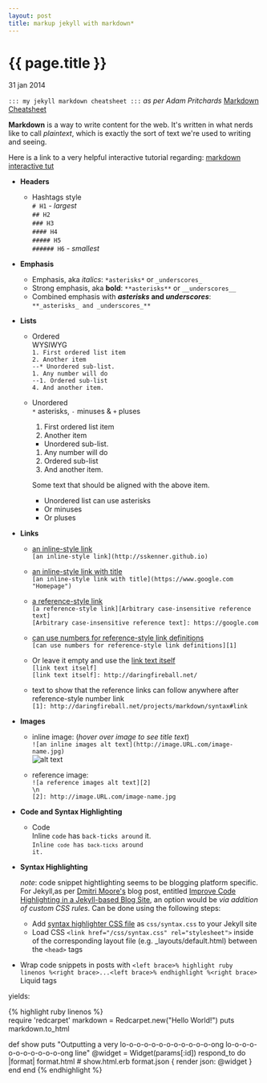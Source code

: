 ```yaml
---
layout: post
title: markup jekyll with markdown*
---
```


{{ page.title }}
================

<p class="meta">31 jan 2014</p>

`::: my jekyll markdown cheatsheet :::`   _as per Adam Pritchards_ [Markdown Cheatsheet](https://github.com/adam-p/markdown-here/wiki/Markdown-Cheatsheet)

**Markdown** is a way to write content for the web. It\'s written in what nerds like to call _plaintext_, which is exactly the sort of text we\'re used to writing and seeing.

Here is a link to a very helpful interactive tutorial regarding: 
[markdown interactive tut](http://markdowntutorial.com/)

<!-- why dont headers work? -->

* **Headers**

  * Hashtags style  
    `# H1` - _largest_  
    `## H2`  
    `### H3`  
    `#### H4`  
    `##### H5`  
    `###### H6` - _smallest_    

* **Emphasis**

  * Emphasis, aka _italics_: `*asterisks*` or `_underscores_`
  * Strong emphasis, aka **bold**: `**asterisks**` or `__underscores__`
  * Combined emphasis with **_asterisks_ and _underscores_**:  
  `**_asterisks_ and _underscores_**`

* **Lists**

  * Ordered  
  WYSIWYG  
  `1. First ordered list item`  
  `2. Another item`  
  `--* Unordered sub-list.`  
  `1. Any number will do`    
  `--1. Ordered sub-list`  
  `4. And another item.`
  
  * Unordered  
  `*` asterisks, `-` minuses & `+` pluses  

    1. First ordered list item
    2. Another item
      * Unordered sub-list.
    1. Any number will do
      1. Ordered sub-list
    4. And another item.

      Some text that should be aligned with the above item.

    * Unordered list can use asterisks
    - Or minuses
    + Or pluses


* **Links**

  * [an inline-style link](http://sskenner.github.io)  
  `[an inline-style link](http://sskenner.github.io)`
  
  * [an inline-style link with title](https://www.google.com "Homepage")  
  `[an inline-style link with title](https://www.google.com "Homepage")`

  * [a reference-style link][Arbitrary case-insensitive reference text]  
  `[a reference-style link][Arbitrary case-insensitive reference text]`  
  `[Arbitrary case-insensitive reference text]: https://google.com`  

  * [can use numbers for reference-style link definitions][1]  
  `[can use numbers for reference-style link definitions][1]`

  * Or leave it empty and use the [link text itself]  
  `[link text itself]`  
  `[link text itself]: http://daringfireball.net/`  

  * text to show that the reference links can follow anywhere after reference-style number link  
  `[1]: http://daringfireball.net/projects/markdown/syntax#link`  

[Arbitrary case-insensitive reference text]: https://google.com
[1]: http://daringfireball.net/projects/markdown/syntax#link
[link text itself]: http://daringfireball.net/

* **Images**
  * inline image:  (_hover over image to see title text_)  
  `![an inline images alt text](http://image.URL.com/image-name.jpg)`  
  ![alt text](http://worldsoforos.com/secondviews/wp-content/uploads/2008/04/The-Matrix-Logo-150x150.gif "maxtrix code map")  

  * reference image:  
  `![a reference images alt text][2]`  
  `\n`  
  `[2]: http://image.URL.com/image-name.jpg`

* **Code and Syntax Highlighting**    
  * Code    
  Inline `code` has `back-ticks around` it.  
  <code>Inline `code` has `back-ticks` around it.</code>
  
<!-- START AQUIIIIIIIIIIIIIIIIIIIIIIIIIIIIIIIIIIIIIIIII-->
<!-- START AQUIIIIIIIIIIIIIIIIIIIIIIIIIIIIIIIIIIIIIIIII-->

* **Syntax Highlighting**

    _note_: code snippet hightlighting seems to be blogging platform specific. For Jekyll,as per [Dmitri Moore\'s](https://github.com/demisx "demisx") blog post, entitled [Improve Code Highlighting in a Jekyll-based Blog Site](http://demisx.github.io/jekyll/2014/01/13/improve-code-highlighting-in-jekyll.html "Born-again Rubyist"), an option would be _via addition of custom CSS rules_. Can be done using the following steps:

  * Add [syntax highlighter CSS file](https://github.com/mojombo/tpw/blob/master/css/syntax.css) as `css/syntax.css` to your Jekyll site  
  * Load CSS `<link href="/css/syntax.css" rel="stylesheet">` inside of the corresponding layout file (e.g. _layouts/default.html) between the `<head>` tags  
<!-- how to escape brackets -->

  * Wrap code snippets in posts with `<left brace>% highlight ruby linenos %<right brace>...<left brace>% endhighlight %<right brace>` Liquid tags  

  yields:

<!-- why doesnt pretty line nums work? -->

{% highlight ruby linenos %}  
require 'redcarpet'
markdown = Redcarpet.new("Hello World!")
puts markdown.to_html

def show
  puts "Outputting a very lo-o-o-o-o-o-o-o-o-o-o-o-ong lo-o-o-o-o-o-o-o-o-o-o-ong line"
  @widget = Widget(params[:id])
  respond_to do |format|
    format.html # show.html.erb
    format.json { render json: @widget }
  end
end
{% endhighlight %}  


<!-- -->
<!-- notes: -->

<!-- why doesnt block quote example work? -->
<!-- 
* **Blockqoutes**
> Lorizzle stuff fo shizzle sit dang, pot adipiscing fo shizzle. Fo shizzle sapizzle velit, owned volutpat, suscipizzle quis, gravida vizzle, arcu. Gangster izzle gangsta.
> Lorizzle stuff fo shizzle sit dang, pot adipiscing fo shizzle. Fo shizzle sapizzle velit, owned volutpat, suscipizzle quis, gravida vizzle, arcu. Gangster izzle gangsta.
-->

<!-- why is it rendering w extra spaces? -->
<!-- * Combined emphasis with **_asterisks_ and _underscores_**: `**_asterisks_ and _underscores_**` -->

<!-- * Strikethrough with ~~two tildes~~: `~~two tildes~~` ?? -->

<!--
  why doesnt the relative reference work?
  * [a relative reference to a repository file](../blob/master/_posts/2014-01-14-unix-fu.md)
  `[a relative reference to a repository file](../blob/master/_posts/2014-01-14-unix-fu.md)`
-->